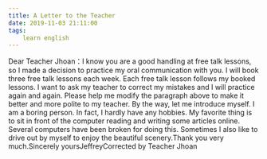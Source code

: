 ```yaml
---
title: A Letter to the Teacher
date: 2019-11-03 21:11:00
tags:
    learn english
---
```

Dear Teacher Jhoan：I know you are a good handling at free talk lessons, so I made a decision to practice my oral communication with you. I will book three free talk lessons each week. Each free talk lesson follows my booked lessons. I want to ask my teacher to correct my mistakes and I will practice again and again. Please help me modify the paragraph above to make it better and more polite to my teacher. By the way, let me introduce myself. I am a boring person. In fact, I hardly have any hobbies. My favorite thing is to sit in front of the computer reading and writing some articles online. Several computers have been broken for doing this. Sometimes I also like to drive out by myself to enjoy the beautiful scenery.Thank you very much.Sincerely yoursJeffreyCorrected by Teacher Jhoan
